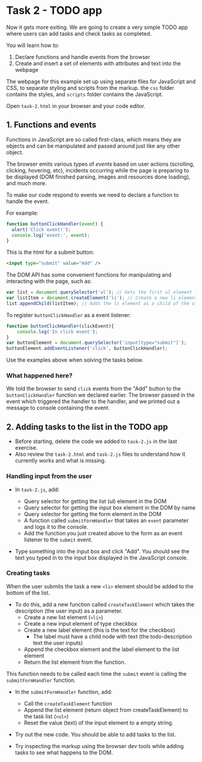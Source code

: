 # Task 2 - TODO app

Now it gets more exiting. We are going to create a very simple TODO app where users can add tasks and check tasks as completed.

You will learn how to:
 1. Declare functions and handle events from the browser
 2. Create and insert a set of elements with attributes and text into the webpage

The webpage for this example set up using separate files for JavaScript and CSS, to separate styling and scripts from the markup. the `css` folder contains the styles, and `scripts` folder contains the JavaScript.

Open `task-2.html` in your browser and your code editor.

## 1. Functions and events
Functions in JavaScript are so called first-class, which means they are objects and can be manipulated and passed around just like any other object.

The browser emits various types of _events_ based on user actions (scrolling, clicking, hovering, etc), incidents occurring while the page is preparing to be displayed (DOM finished parsing, images and resources done loading), and much more.

To make our code respond to events we need to declare a function to handle the event.

For example:

```javascript
function buttonClickHandler(event) {
  alert('Click event!');
  console.log('event:', event);
}
```

This is the html for a submit button:
```html
<input type="submit" value="Add" />
```

The DOM API has some convenient functions for manipulating and interacting with the page, such as:

```javascript
var list = document.querySelector('ul'); // Gets the first ul element found in the DOM
var listItem = document.createElement('li'); // Create a new li element
list.appendChild(listItem); // Adds the li element as a child of the ul element
```

To register `buttonClickHandler` as a event listener:

```javascript
function buttonClickHandler(clickEvent){
	console.log('In click event');
}
var buttonElement = document.querySelector('input[type="submit"]');
buttonElement.addEventListener('click', buttonClickHandler);
```

Use the examples above when solving the tasks below.

### What happened here?

We told the browser to send `click` events from the "Add" button to the `buttonClickHandler` function we declared earlier. The browser passed in the event which triggered the handler to the handler, and we printed out a message to console containing the event.

## 2. Adding tasks to the list in the TODO app

* Before starting, delete the code we added to `task-2.js` in the last exercise.
* Also review the `task-2.html` and `task-2.js` files to understand how it currently works and what is missing.

### Handling input from the user

* In `task-2.js`, add:
	* Query selector for getting the list (ul) element in the DOM
	* Query selector for getting the input box element in the DOM by name
	* Query selector for getting the form element in the DOM
	* A function called `submitFormHandler` that takes an `event` parameter and logs it to the console.
	* Add the function you just created above to the form as an event listener to the `submit` event.

* Type something into the input box and click "Add". You should see the text you typed in to the input box displayed in the JavaScript console.

### Creating tasks

When the user submits the task a new `<li>` element should be added to the bottom of the list.
* To do this, add a new function called `createTaskElement` which takes the description (the user input) as a parameter.
	* Create a new list element (`<li>`)
	* Create a new input element of type checkbox
	* Create a new label element (this is the text for the checkbox)
		* The label must have a child node with text (the todo-description text the user inputs)
	* Append the checkbox element and the label element to the list element
	* Return the list element from the function.

This function needs to be called each time the `submit` event is calling the `submitFormHandler` function.

* In the `submitFormHandler` function, add:
	* Call the `createTaskElement` function
	* Append the list element (return object from createTaskElement) to the task list (`<ul>`)
	* Reset the value (text) of the input element to a empty string.

* Try out the new code. You should be able to add tasks to the list.
* Try inspecting the markup using the browser dev tools while adding tasks to see what happens to the DOM.
